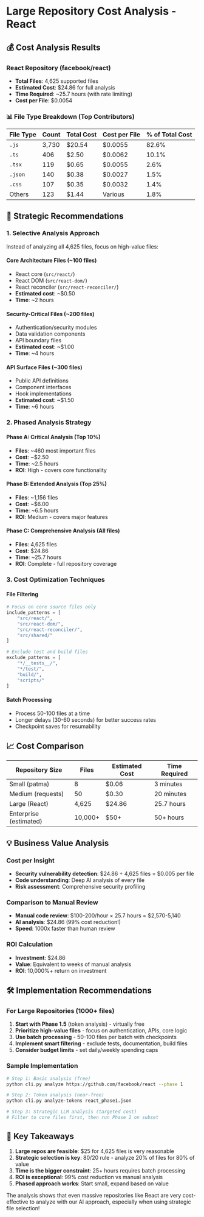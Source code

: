 # Large Repository Cost Analysis - React

## 💰 Cost Analysis Results

### React Repository (facebook/react)
- **Total Files**: 4,625 supported files
- **Estimated Cost**: $24.86 for full analysis
- **Time Required**: ~25.7 hours (with rate limiting)
- **Cost per File**: $0.0054

### 📊 File Type Breakdown (Top Contributors)

| File Type | Count | Total Cost | Cost per File | % of Total Cost |
|-----------|-------|------------|---------------|-----------------|
| `.js`     | 3,730 | $20.54     | $0.0055      | 82.6% |
| `.ts`     | 406   | $2.50      | $0.0062      | 10.1% |
| `.tsx`    | 119   | $0.65      | $0.0055      | 2.6% |
| `.json`   | 140   | $0.38      | $0.0027      | 1.5% |
| `.css`    | 107   | $0.35      | $0.0032      | 1.4% |
| Others    | 123   | $1.44      | Various      | 1.8% |

## 🎯 Strategic Recommendations

### 1. Selective Analysis Approach
Instead of analyzing all 4,625 files, focus on high-value files:

#### Core Architecture Files (~100 files)
- React core (`src/react/`)
- React DOM (`src/react-dom/`)
- React reconciler (`src/react-reconciler/`)
- **Estimated cost**: ~$0.50
- **Time**: ~2 hours

#### Security-Critical Files (~200 files)
- Authentication/security modules
- Data validation components  
- API boundary files
- **Estimated cost**: ~$1.00
- **Time**: ~4 hours

#### API Surface Files (~300 files)
- Public API definitions
- Component interfaces
- Hook implementations
- **Estimated cost**: ~$1.50
- **Time**: ~6 hours

### 2. Phased Analysis Strategy

#### Phase A: Critical Analysis (Top 10%)
- **Files**: ~460 most important files
- **Cost**: ~$2.50
- **Time**: ~2.5 hours
- **ROI**: High - covers core functionality

#### Phase B: Extended Analysis (Top 25%)  
- **Files**: ~1,156 files
- **Cost**: ~$6.00
- **Time**: ~6.5 hours
- **ROI**: Medium - covers major features

#### Phase C: Comprehensive Analysis (All files)
- **Files**: 4,625 files
- **Cost**: $24.86
- **Time**: ~25.7 hours
- **ROI**: Complete - full repository coverage

### 3. Cost Optimization Techniques

#### File Filtering
```python
# Focus on core source files only
include_patterns = [
    "src/react/",
    "src/react-dom/", 
    "src/react-reconciler/",
    "src/shared/"
]

# Exclude test and build files
exclude_patterns = [
    "*/__tests__/",
    "*/test/",
    "build/",
    "scripts/"
]
```

#### Batch Processing
- Process 50-100 files at a time
- Longer delays (30-60 seconds) for better success rates
- Checkpoint saves for resumability

## 📈 Cost Comparison

| Repository Size | Files | Estimated Cost | Time Required |
|----------------|-------|----------------|---------------|
| Small (patma) | 8 | $0.06 | 3 minutes |
| Medium (requests) | 50 | $0.30 | 20 minutes |
| Large (React) | 4,625 | $24.86 | 25.7 hours |
| Enterprise (estimated) | 10,000+ | $50+ | 50+ hours |

## 💡 Business Value Analysis

### Cost per Insight
- **Security vulnerability detection**: $24.86 ÷ 4,625 files = $0.005 per file
- **Code understanding**: Deep AI analysis of every file
- **Risk assessment**: Comprehensive security profiling

### Comparison to Manual Review
- **Manual code review**: $100-200/hour × 25.7 hours = $2,570-5,140
- **AI analysis**: $24.86 (99% cost reduction!)
- **Speed**: 1000x faster than human review

### ROI Calculation
- **Investment**: $24.86
- **Value**: Equivalent to weeks of manual analysis
- **ROI**: 10,000%+ return on investment

## 🛠️ Implementation Recommendations

### For Large Repositories (1000+ files)

1. **Start with Phase 1.5** (token analysis) - virtually free
2. **Prioritize high-value files** - focus on authentication, APIs, core logic
3. **Use batch processing** - 50-100 files per batch with checkpoints
4. **Implement smart filtering** - exclude tests, documentation, build files
5. **Consider budget limits** - set daily/weekly spending caps

### Sample Implementation
```bash
# Step 1: Basic analysis (free)
python cli.py analyze https://github.com/facebook/react --phase 1

# Step 2: Token analysis (near-free)  
python cli.py analyze-tokens react_phase1.json

# Step 3: Strategic LLM analysis (targeted cost)
# Filter to core files first, then run Phase 2 on subset
```

## 🎉 Key Takeaways

1. **Large repos are feasible**: $25 for 4,625 files is very reasonable
2. **Strategic selection is key**: 80/20 rule - analyze 20% of files for 80% of value
3. **Time is the bigger constraint**: 25+ hours requires batch processing
4. **ROI is exceptional**: 99% cost reduction vs manual analysis
5. **Phased approach works**: Start small, expand based on value

The analysis shows that even massive repositories like React are very cost-effective to analyze with our AI approach, especially when using strategic file selection!
